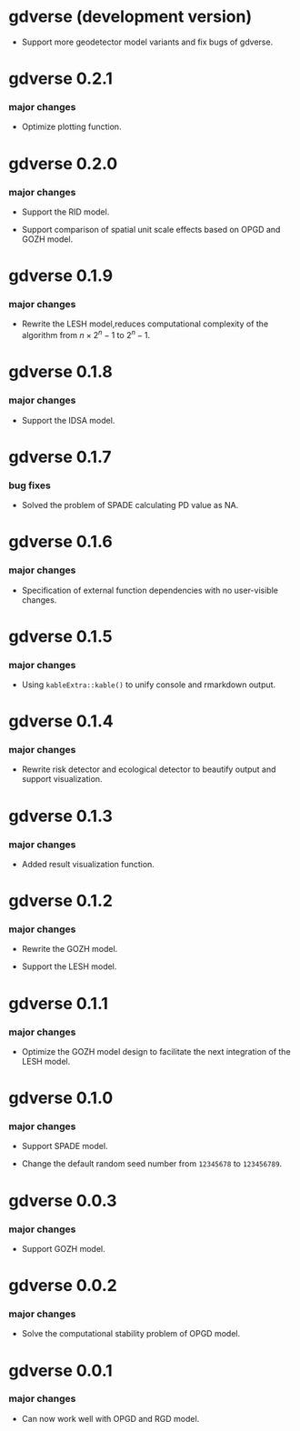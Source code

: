 # gdverse (development version)

* Support more geodetector model variants and fix bugs of gdverse.

# gdverse 0.2.1

### major changes

* Optimize plotting function.

# gdverse 0.2.0

### major changes

* Support the RID model.

* Support comparison of spatial unit scale effects based on OPGD and GOZH model.  

# gdverse 0.1.9

### major changes

* Rewrite the LESH model,reduces computational complexity of the algorithm from 
$n \times 2^n-1$ to $2^n-1$.

# gdverse 0.1.8

### major changes

* Support the IDSA model.

# gdverse 0.1.7

### bug fixes

* Solved the problem of SPADE calculating PD value as NA.

# gdverse 0.1.6

### major changes

* Specification of external function dependencies with no user-visible changes.

# gdverse 0.1.5

### major changes

* Using `kableExtra::kable()` to unify console and rmarkdown output.

# gdverse 0.1.4

### major changes

* Rewrite risk detector and ecological detector to beautify output and support visualization.

# gdverse 0.1.3

### major changes

* Added result visualization function.

# gdverse 0.1.2

### major changes

* Rewrite the GOZH model.

* Support the LESH model.

# gdverse 0.1.1

### major changes

* Optimize the GOZH model design to facilitate the next integration of the LESH model.

# gdverse 0.1.0

### major changes

* Support SPADE model.

* Change the default random seed number from `12345678` to `123456789`.

# gdverse 0.0.3

### major changes

* Support GOZH model.

# gdverse 0.0.2

### major changes

* Solve the computational stability problem of OPGD model.

# gdverse 0.0.1

### major changes

* Can now work well with OPGD and RGD model.
